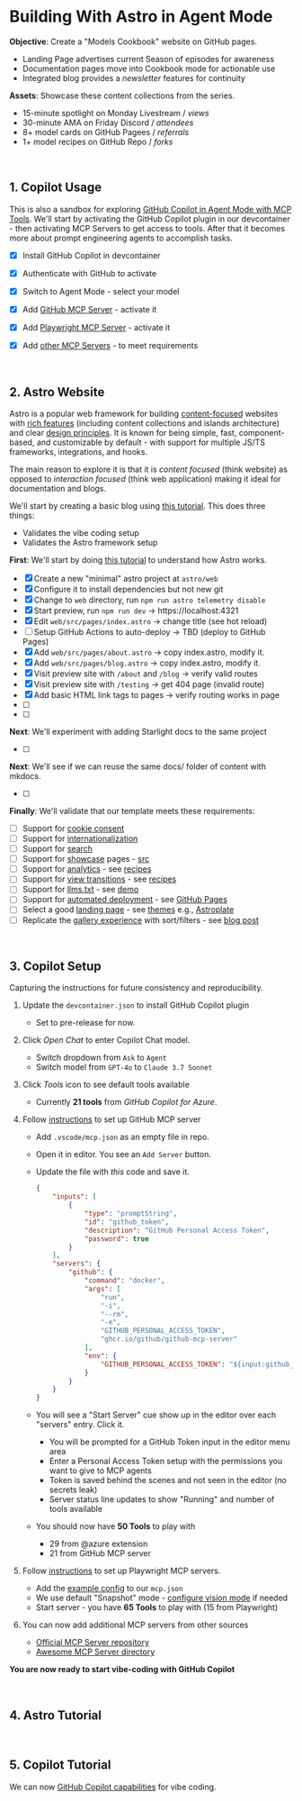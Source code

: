 # Building With Astro in Agent Mode

**Objective**: Create a "Models Cookbook" website on GitHub pages. 
- Landing Page advertises current Season of episodes for awareness
- Documentation pages move into Cookbook mode for actionable use
- Integrated blog provides a _newsletter_ features for continuity

**Assets**: Showcase these content collections from the series.
 - 15-minute spotlight on Monday Livestream / _views_
 - 30-minute AMA on Friday Discord / _attendees_
 - 8+ model cards on GitHub Pagees / _referrals_
 - 1+ model recipes on GitHub Repo / _forks_

<br/>

## 1. Copilot Usage

This is also a sandbox for exploring [GitHub Copilot in Agent Mode with MCP Tools](https://github.blog/news-insights/product-news/github-copilot-agent-mode-activated/). We'll start by activating the GitHub Copilot plugin in our devcontainer - then activating MCP Servers to get access to tools. After that it becomes more about prompt engineering agents to accomplish tasks.

- [X] Install GitHub Copilot in devcontainer
- [X] Authenticate with GitHub to activate
- [X] Switch to Agent Mode - select your model
- [X] Add [GitHub MCP Server](https://github.com/github/github-mcp-serve) - activate it
- [X] Add [Playwright MCP Server](https://github.com/microsoft/playwright-mcp) - activate it
- [X] Add [other MCP Servers](https://github.com/punkpeye/awesome-mcp-servers) - to meet requirements


<br/>

## 2. Astro Website

Astro is a popular web framework for building [content-focused](https://docs.astro.build/en/concepts/why-astro/) websites with [rich features](https://docs.astro.build/en/concepts/why-astro/#features) (including content collections and islands architecture) and clear [design principles](https://docs.astro.build/en/concepts/why-astro/#design-principles). It is known for being simple, fast, component-based, and customizable by default - with support for multiple JS/TS frameworks, integrations, and hooks.

The main reason to explore it is that it is _content focused_ (think website) as opposed to _interaction focused_ (think web application) making it ideal for documentation and blogs.

We'll start by creating a basic blog using [this tutorial](https://docs.astro.build/en/tutorial/0-introduction/). This does three things:

- Validates the vibe coding setup
- Validates the Astro framework setup

**First**: We'll start by doing [this tutorial](https://github.com/withastro/docs/tree/main/src/components/tutorial) to understand how Astro works.

- [X] Create a new "minimal" astro project at `astro/web`
- [X] Configure it to install dependencies but not new git
- [X] Change to `web` directory, run `npm run astro telemetry disable`
- [X] Start preview, run `npm run dev` → https://localhost:4321
- [X] Edit `web/src/pages/index.astro` → change title (see hot reload)
- [ ] Setup GitHub Actions to auto-deploy → TBD (deploy to GitHub Pages)
- [X] Add `web/src/pages/about.astro` → copy index.astro, modify it.
- [X] Add `web/src/pages/blog.astro` → copy index.astro, modify it.
- [X] Visit preview site with `/about` and `/blog` → verify valid routes
- [X] Visit preview site with `/testing` → get 404 page (invalid route)
- [X] Add basic HTML link tags to pages → verify routing works in page
- [ ]
- [ ]


**Next**: We'll experiment with adding Starlight docs to the same project 

-  [ ]

**Next**: We'll see if we can reuse the same docs/ folder of content with mkdocs. 

-  [ ]

**Finally**: We'll validate that our template meets these requirements:

- [ ] Support for [cookie consent](https://github.com/jop-software/astro-cookieconsent?tab=readme-ov-file)
- [ ] Support for [internationalization](https://docs.astro.build/en/guides/internationalization/)
- [ ] Support for [search](https://starlight.astro.build/guides/site-search/)
- [ ] Support for [showcase](https://starlight.astro.build/resources/showcase/) pages - [src](https://github.com/withastro/starlight/blob/main/docs/src/content/docs/resources/showcase.mdx)
- [ ] Support for [analytics](https://hideoo.dev/notes/starlight-custom-html-head) - see [recipes](https://starlight.astro.build/resources/community-content/)
- [ ] Support for [view transitions](https://events-3bg.pages.dev/library/StarlightPlugin/) - see [recipes](https://events-3bg.pages.dev/jotter/starlight/guide/)
- [ ] Support for [llms.txt](https://github.com/delucis/starlight-llms-txt) - see [demo](https://delucis.github.io/starlight-llms-txt/)
- [ ] Support for [automated deployment](https://docs.astro.build/en/guides/deploy/) - see [GitHub Pages](https://docs.astro.build/en/guides/deploy/github/)
- [ ] Select a good  [landing page](https://astro.build/themes/details/astro-landing-page/) - see [themes](https://astro.build/themes/1/?search=&categories%5B%5D=landing-page&price%5B%5D=free) e.g., [Astroplate](https://github.com/zeon-studio/astroplate?tab=readme-ov-file)
- [ ] Replicate the [gallery experience](https://astro.build/themes/1/) with sort/filters - see [blog post](https://digital-expanse.com/tutorials/astro-blog-filters/)

<br/>

## 3. Copilot Setup

Capturing the instructions for future consistency and reproducibility.

1. Update the `devcontainer.json` to install GitHub Copilot plugin 
    - Set to pre-release for now.
1. Click _Open Chat_ to enter Copilot Chat model.
    - Switch dropdown from `Ask` to `Agent`
    - Switch model from `GPT-4o` to `Claude 3.7 Sonnet`
1. Click _Tools_ icon to see default tools available
    - Currently **21 tools** from _GitHub Copilot for Azure_.
1. Follow [instructions](https://github.com/github/github-mcp-server?tab=readme-ov-file#usage-with-vs-code) to set up GitHub MCP server
    - Add `.vscode/mcp.json` as an empty file in repo.
    - Open it in editor. You see an `Add Server` button.
    - Update the file with _this_ code and save it.

        ```json
        {
            "inputs": [
                {
                    "type": "promptString",
                    "id": "github_token",
                    "description": "GitHub Personal Access Token",
                    "password": true
                }
            ],
            "servers": {
                "github": {
                    "command": "docker",
                    "args": [
                        "run",
                        "-i",
                        "--rm",
                        "-e",
                        "GITHUB_PERSONAL_ACCESS_TOKEN",
                        "ghcr.io/github/github-mcp-server"
                    ],
                    "env": {
                        "GITHUB_PERSONAL_ACCESS_TOKEN": "${input:github_token}"
                    }
                }
            }
        }
        ```

    - You will see a "Start Server" cue show up in the editor over each "servers" entry. Click it.
        - You will be prompted for a GitHub Token input in the editor menu area
        - Enter a Personal Access Token setup with the permissions you want to give to MCP agents
        - Token is saved behind the scenes and not seen in the editor (no secrets leak)
        - Server status line updates to show "Running" and number of tools available 
    - You should now have **50 Tools** to play with
        - 29 from @azure extension
        - 21 from GitHub MCP server

1. Follow [instructions](https://github.com/microsoft/playwright-mcp) to set up Playwright MCP servers.
    - Add the [example config](https://github.com/microsoft/playwright-mcp?tab=readme-ov-file#example-config) to our `mcp.json`
    - We use default "Snapshot" mode - [configure vision mode](https://github.com/microsoft/playwright-mcp?tab=readme-ov-file#tool-modes) if needed
    - Start server - you have **65 Tools** to play with (15 from Playwright)

1. You can now add additional MCP servers from other sources
    - [Official MCP Server repository](https://github.com/modelcontextprotocol/servers)
    - [Awesome MCP Server directory](https://github.com/punkpeye/awesome-mcp-servers)

**You are now ready to start vibe-coding with GitHub Copilot**

<br/>

## 4. Astro Tutorial

<br/>

## 5. Copilot Tutorial

We can now [GitHub Copilot capabilities](https://code.visualstudio.com/docs/copilot/overview) for vibe coding.